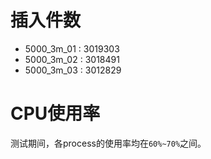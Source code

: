 # 插入件数
- 5000_3m_01 : 3019303
- 5000_3m_02 : 3018491
- 5000_3m_03 : 3012829

# CPU使用率
测试期间，各process的使用率均在`60%~70%`之间。
